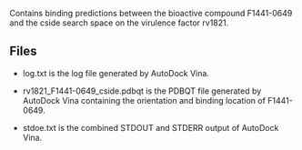 Contains binding predictions between the bioactive compound F1441-0649 and the cside search space on the virulence factor rv1821.

## Files

- log.txt is the log file generated by AutoDock Vina.

- rv1821_F1441-0649_cside.pdbqt is the PDBQT file generated by AutoDock Vina containing the orientation and binding location of F1441-0649.

- stdoe.txt is the combined STDOUT and STDERR output of AutoDock Vina.

